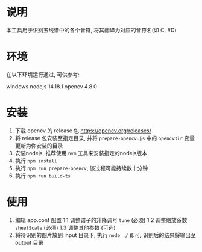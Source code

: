 # 说明

本工具用于识别五线谱中的各个音符, 将其翻译为对应的音符名(如 C, #D)

# 环境

在以下环境运行通过, 可供参考:

windows
nodejs 14.18.1
opencv 4.8.0

# 安装

1. 下载 opencv 的 release 包 https://opencv.org/releases/
2. 将 release 包安装至指定目录, 并将 `prepare-opencv.js` 中的 `opencvDir` 变量更新为你安装的目录
3. 安装nodejs, 推荐使用 `nvm` 工具来安装指定的nodejs版本
4. 执行 `npm install`
5. 执行 `npm run prepare-opencv`, 该过程可能持续数十分钟
6. 执行 `npm run build-ts`

# 使用

1. 编辑 app.conf 配置
   1.1 调整谱子的升降调号 `tune` (必须)
   1.2 调整缩放系数 `sheetScale` (必须)
   1.3 调整其他参数 (可选)
2. 将待识别的图片放到 input 目录下, 执行 `node ./` 即可, 识别后的结果将输出至 output 目录

